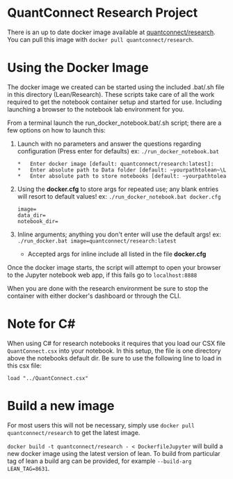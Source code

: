 ﻿QuantConnect Research Project
=============

There is an up to date docker image available at [quantconnect/research](https://hub.docker.com/repository/docker/quantconnect/research). You can pull this image with `docker pull quantconnect/research`.


# Using the Docker Image
The docker image we created can be started using the included .bat/.sh file in this directory (Lean/Research). These scripts take care of all the work required to get the notebook container setup and started for use. Including launching a browser to the notebook lab environment for you.

From a terminal launch the run_docker_notebook.bat/.sh script; there are a few options on how to launch this:
 1. Launch with no parameters and answer the questions regarding configuration (Press enter for defaults) ex: `./run_docker_notebook.bat`
   
        *   Enter docker image [default: quantconnect/research:latest]:
        *   Enter absolute path to Data folder [default: ~yourpathtolean~\Lean\Data\]:
        *   Enter absolute path to store notebooks [default: ~yourpathtolean~\Lean\Research\Notebooks]:

 2. Using the **docker.cfg** to store args for repeated use; any blank entries will resort to default values! ex: `./run_docker_notebook.bat docker.cfg`
  
        image=
        data_dir=
        notebook_dir=

 3. Inline arguments; anything you don't enter will use the default args! ex: `./run_docker.bat image=quantconnect/research:latest`
      *    Accepted args for inline include all listed in the file **docker.cfg**

Once the docker image starts, the script will attempt to open your browser to the Jupyter notebook web app, if this fails go to `localhost:8888`

When you are done with the research environment be sure to stop the container with either docker's dashboard or through the CLI.


# Note for C#
When using C# for research notebooks it requires that you load our CSX file `QuantConnect.csx` into your notebook. In this setup, the file is one directory above the notebooks default dir. Be sure to use the following line to load in this csx file:

`load "../QuantConnect.csx"`

# Build a new image
For most users this will not be necessary, simply use `docker pull quantconnect/research` to get the latest image.


`docker build -t quantconnect/research - < DockerfileJupyter` will build a new docker image using the latest version of lean. To build from particular tag of lean a build arg can be provided, for example `--build-arg LEAN_TAG=8631`.
